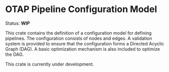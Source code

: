 # OTAP Pipeline Configuration Model

Status: **WIP**

This crate contains the definition of a configuration model for defining
pipelines. The configuration consists of nodes
and edges. A validation system is provided to ensure that the configuration
forms a Directed Acyclic Graph (DAG). A
basic optimization mechanism is also included to optimize the DAG.

This crate is currently under development.
